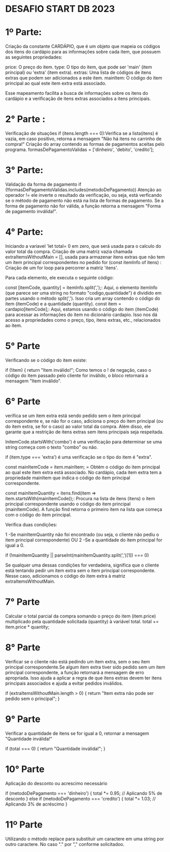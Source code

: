 # DESAFIO START DB 2023 #

# 1º Parte: 
Criação da constante CARDÁPIO, que é um objeto que mapeia os códigos dos itens do cardápio para as informações sobre cada item, que possuem as seguintes propriedades:

price: O preço do item.
type: O tipo do item, que pode ser 'main' (item principal) ou 'extra' (item extra).
extras: Uma lista de códigos de itens extras que podem ser adicionados a este item.
mainItem: O código do item principal ao qual este item extra está associado.

Esse mapeamento facilita a busca de informações sobre os itens do cardápio e a verificação de itens extras associados a itens principais.

# 2° Parte :
Verificação de situações 
if (itens.length === 0):Verifica se a lista(itens) é vazia, em caso positivo, retorna a mensagem "Não há itens no carrinho de compra!"
Criação do array contendo as formas de pagamentos aceitas pelo programa.
formasDePagamentoValidas = ['dinheiro', 'debito', 'credito'];

# 3° Parte: 
Validação da forma de pagamento
if (!formasDePagamentoValidas.includes(metodoDePagamento))
Atenção ao operador != ele inverte o resultado da verificação, ou seja, está verficando se o método de pagamento não está na lista de formas de pagamento.
Se a forma de pagamento não for válida, a função retorna a mensagem "Forma de pagamento inválida!".

# 4° Parte:
Iniciando a variavel 'let total= 0 em zero, que será usada para o calculo do valor total da compra.
Criação de uma matriz vazia chamada extraItemsWithoutMain = [], usada para armazenar itens extras que não tem um item principal correspondentes no pedido
for (const itemInfo of itens) : Criação de um for loop para percorrer a matriz 'itens'.

Para cada elemento, ele executa o seguinte código:

const [itemCode, quantity] = itemInfo.split(',');: Aqui, o elemento itemInfo (que parece ser uma string no formato "codigo,quantidade") é dividido em partes usando o método split(','). Isso cria um array contendo o código do item (itemCode) e a quantidade (quantity).
const item = cardapio[itemCode];: Aqui, estamos usando o código do item (itemCode) para acessar as informações do item no dicionário cardapio. Isso nos dá acesso a propriedades como o preço, tipo, itens extras, etc., relacionados ao item.

# 5° Parte
Verificando se o código do item existe:

if (!item) {
  return "Item inválido!";
Como temos o ! de negação, caso o código do item passado pelo cliente for inválido, o bloco retornará a mensagem "Item inválido".

# 6° Parte 
verifica se um item extra está sendo pedido sem o item principal correspondente e, se não for o caso, adiciona o preço do item principal (ou do item extra, se for o caso) ao valor total da compra. Além disso, ele garante que a restrição de itens extras sem itens principais seja respeitada.

InitemCode.startsWith('combo') é uma verificação para determinar se uma string começa com o texto "combo" ou não.

if (item.type === 'extra') é uma verificação se o tipo do item é "extra".

const mainItemCode = item.mainItem; = Obtém o código do item principal ao qual este item extra está associado. No cardápio, cada item extra tem a propriedade mainItem que indica o código do item principal correspondente.

const mainItemQuantity = itens.find(item => item.startsWith(mainItemCode));: Procura na lista de itens (itens) o item principal correspondente usando o código do item principal (mainItemCode). A função find retorna o primeiro item na lista que começa com o código do item principal.

 Verifica duas condições:
 
1 -Se mainItemQuantity não foi encontrado (ou seja, o cliente não pediu o item principal correspondente) OU
2 -Se a quantidade do item principal for igual a 0.

if (!mainItemQuantity || parseInt(mainItemQuantity.split(',')[1]) === 0) 

Se qualquer uma dessas condições for verdadeira, significa que o cliente está tentando pedir um item extra sem o item principal correspondente. Nesse caso, adicionamos o código do item extra à matriz extraItemsWithoutMain.

 # 7° Parte
Calcular o total parcial da compra somando o preço do item (item.price) multiplicado pela quantidade solicitada (quantity) à variável total.
total += item.price * quantity;

# 8° Parte
Verificar se o cliente não está pedindo um item extra, sem o seu item  principal correspondente.Se algum item extra tiver sido pedido sem um item principal correspondente, a função retornará a mensagem de erro apropriada. Isso ajuda a aplicar a regra de que itens extras devem ter itens principais associados e ajuda a evitar pedidos inválidos.

if (extraItemsWithoutMain.length > 0) {
    return "Item extra não pode ser pedido sem o principal";
}

# 9° Parte
Verificar a quantidade de itens
se for igual a 0, retornar a mensagem "Quantidade inválida!"

if (total === 0) {
        return "Quantidade inválida!";
      }

# 10° Parte
Aplicação do desconto ou acrescimo necessário

if (metodoDePagamento === 'dinheiro') {
        total *= 0.95; // Aplicando 5% de desconto
      } else if (metodoDePagamento === 'credito') {
        total *= 1.03; // Aplicando 3% de acréscimo
      }
      
# 11º Parte
Utilizando o método replace para substituir um caractere em uma string por outro caractere. No caso "." por "," conforme solicitadoo.




